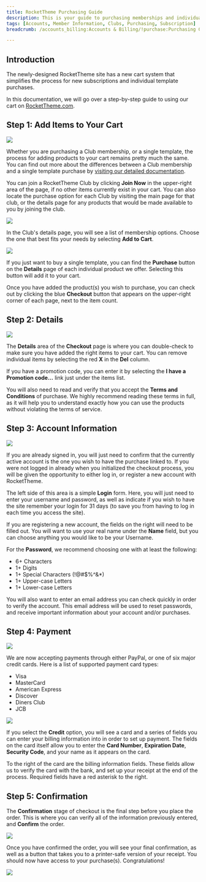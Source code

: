 ```yaml
---
title: RocketTheme Purchasing Guide
description: This is your guide to purchasing memberships and individual products from RocketTheme.
tags: [Accounts, Member Information, Clubs, Purchasing, Subscription]
breadcrumb: /accounts_billing:Accounts & Billing/!purchase:Purchasing Guide/

---
```


Introduction
-----

The newly-designed RocketTheme site has a new cart system that simplifies the process for new subscriptions and individual template purchases. 

In this documentation, we will go over a step-by-step guide to using our cart on [RocketTheme.com][rockettheme].

Step 1: Add Items to Your Cart
-----

![][image1]

Whether you are purchasing a Club membership, or a single template, the process for adding products to your cart remains pretty much the same. You can find out more about the differences between a Club membership and a single template purchase by [visiting our detailed documentation][compare].

You can join a RocketTheme Club by clicking **Join Now** in the upper-right area of the page, if no other items currently exist in your cart. You can also locate the purchase option for each Club by visiting the main page for that club, or the details page for any products that would be made available to you by joining the club. 

![][image4]

In the Club's details page, you will see a list of membership options. Choose the one that best fits your needs by selecting **Add to Cart**.

![][image2]

If you just want to buy a single template, you can find the **Purchase** button on the **Details** page of each individual product we offer. Selecting this button will add it to your cart.

Once you have added the product(s) you wish to purchase, you can check out by clicking the blue **Checkout** button that appears on the upper-right corner of each page, next to the item count.

Step 2: Details
-----

![][image3]

The **Details** area of the **Checkout** page is where you can double-check to make sure you have added the right items to your cart. You can remove individual items by selecting the red **X** in the **Del** column.

If you have a promotion code, you can enter it by selecting the **I have a Promotion code...** link just under the items list.

You will also need to read and verify that you accept the **Terms and Conditions** of purchase. We highly recommend reading these terms in full, as it will help you to understand exactly how you can use the products without violating the terms of service.

Step 3: Account Information
-----

![][image5]

If you are already signed in, you will just need to confirm that the currently active account is the one you wish to have the purchase linked to. If you were not logged in already when you initialized the checkout process, you will be given the opportunity to either log in, or register a new account with RocketTheme.

The left side of this area is a simple **Login** form. Here, you will just need to enter your username and password, as well as indicate if you wish to have the site remember your login for 31 days (to save you from having to log in each time you access the site).

If you are registering a new account, the fields on the right will need to be filled out. You will want to use your real name under the **Name** field, but you can choose anything you would like to be your Username. 

For the **Password**, we recommend choosing one with at least the following:

* 6+ Characters
* 1+ Digits
* 1+ Special Characters (!@#$%^&*)
* 1+ Upper-case Letters
* 1+ Lower-case Letters

You will also want to enter an email address you can check quickly in order to verify the account. This email address will be used to reset passwords, and receive important information about your account and/or purchases.

Step 4: Payment
-----

![][image6]

We are now accepting payments through either PayPal, or one of six major credit cards. Here is a list of supported payment card types:

* Visa
* MasterCard
* American Express
* Discover
* Diners Club
* JCB

![][image7]

If you select the **Credit** option, you will see a card and a series of fields you can enter your billing information into in order to set up payment. The fields on the card itself allow you to enter the **Card Number**, **Expiration Date**, **Security Code**, and your name as it appears on the card.

To the right of the card are the billing information fields. These fields allow us to verify the card with the bank, and set up your receipt at the end of the process. Required fields have a red asterisk to the right.

Step 5: Confirmation
-----

The **Confirmation** stage of checkout is the final step before you place the order. This is where you can verify all of the information previously entered, and **Confirm** the order.

![][image8]

Once you have confirmed the order, you will see your final confirmation, as well as a button that takes you to a printer-safe version of your receipt. You should now have access to your purchase(s). Congratulations!

![][image9]

[rockettheme]: http://www.rockettheme.com
[image1]: assets/rtv3_new_account_1.jpeg
[image2]: assets/rtv3_new_account_2.jpeg
[image3]: assets/rtv3_new_account_3.jpeg
[image4]: assets/rtv3_new_account_4.jpeg
[image5]: assets/rtv3_new_account_5.jpeg
[image6]: assets/rtv3_new_account_6.jpeg
[image7]: assets/rtv3_new_account_7.jpeg
[image8]: assets/rtv3_new_account_8.jpeg
[image9]: assets/rtv3_new_account_9.jpeg
[compare]: comparisons.md